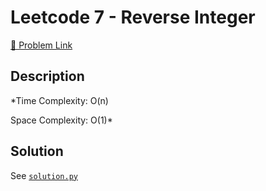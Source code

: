 # Leetcode 7 - Reverse Integer

[🔗 Problem Link](https://leetcode.com/problems/reverse-integer/)

## Description

*Time Complexity: O(n)

Space Complexity: O(1)*

## Solution

See [`solution.py`](solution.py)

